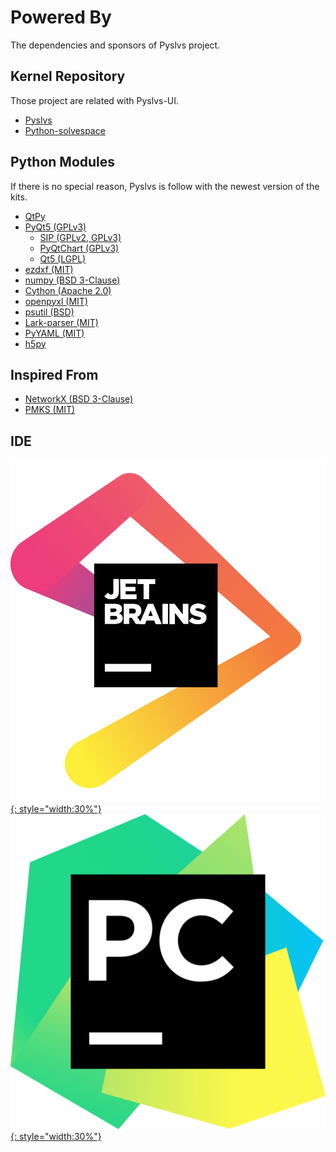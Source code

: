 # Powered By

The dependencies and sponsors of Pyslvs project.

## Kernel Repository

Those project are related with Pyslvs-UI.

* [Pyslvs](https://github.com/KmolYuan/pyslvs)
* [Python-solvespace](https://github.com/KmolYuan/solvespace)

## Python Modules

If there is no special reason, Pyslvs is follow with the newest version of the kits.

+ [QtPy](https://github.com/spyder-ide/qtpy)
+ [PyQt5 (GPLv3)](https://www.riverbankcomputing.com/software/pyqt/intro)
    + [SIP (GPLv2, GPLv3)](https://www.riverbankcomputing.com/software/sip/intro)
    + [PyQtChart (GPLv3)](https://www.riverbankcomputing.com/software/pyqtchart/intro)
    + [Qt5 (LGPL)](https://www.qt.io)
+ [ezdxf (MIT)](https://ezdxf.readthedocs.io/en/latest/index.html)
+ [numpy (BSD 3-Clause)](http://www.numpy.org)
+ [Cython (Apache 2.0)](http://cython.org)
+ [openpyxl (MIT)](http://openpyxl.readthedocs.io)
+ [psutil (BSD)](https://github.com/giampaolo/psutil)
+ [Lark-parser (MIT)](https://github.com/erezsh/lark)
+ [PyYAML (MIT)](https://pyyaml.org)
+ [h5py](https://www.h5py.org/)

## Inspired From

* [NetworkX (BSD 3-Clause)](https://networkx.github.io)
* [PMKS (MIT)](http://designengrlab.github.io/PMKS)

## IDE

[![](img/sponsor-jetbrains.png){: style="width:30%"}](https://www.jetbrains.com/?from=Pyslvs)
[![](img/sponsor-pycharm.png){: style="width:30%"}](https://www.jetbrains.com/pycharm/?from=Pyslvs)
